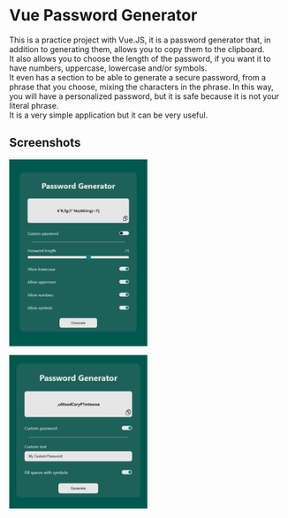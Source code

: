 # Vue Password Generator

This is a practice project with Vue.JS, it is a password generator that, in addition to generating them, allows you to copy them to the clipboard. </br>It also allows you to choose the length of the password, if you want it to have numbers, uppercase, lowercase and/or symbols. </br>It even has a section to be able to generate a secure password, from a phrase that you choose, mixing the characters in the phrase. In this way, you will have a personalized password, but it is safe because it is not your literal phrase. </br>It is a very simple application but it can be very useful.

## Screenshots

<div style="display: grid; grid-template-columns: repeat(auto-fill, minmax(250px, 1fr)); gap: 16px">
  <img width="250" src="screenshot.png" alt="Screenshot 1">
  <img width="250" src="screenshot2.png" alt="Screenshot 2">
</div>
